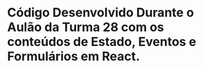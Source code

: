 # Código Desenvolvido Durante o Aulão da Turma 28 com os conteúdos de Estado, Eventos e Formulários em React.
